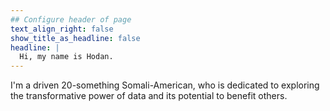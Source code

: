 ```yaml
---
## Configure header of page
text_align_right: false
show_title_as_headline: false
headline: |
  Hi, my name is Hodan.
---
```


<!-- this is a subheadline -->
I'm a driven 20-something Somali-American,  who is dedicated to exploring the transformative power of data and its potential to benefit others.
